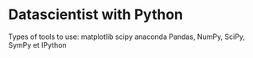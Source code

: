# Datascientist with Python 

Types of tools to use:
matplotlib 
scipy 
anaconda
Pandas, NumPy, SciPy, SymPy et IPython

